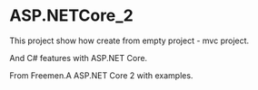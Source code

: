 # ASP.NETCore_2
This project show how create from empty project - mvc project.

And С# features with ASP.NET Core.

From Freemen.A ASP.NET Core 2 with examples.
